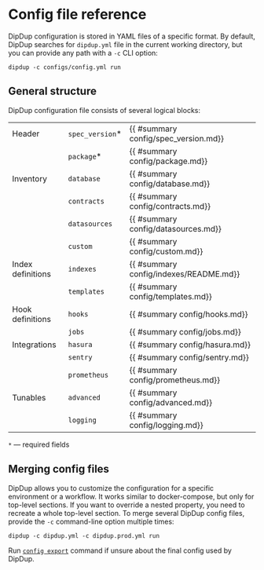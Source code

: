 # Config file reference

DipDup configuration is stored in YAML files of a specific format. By default, DipDup searches for `dipdup.yml` file in the current working directory, but you can provide any path with a `-c` CLI option:

```shell
dipdup -c configs/config.yml run
```

## General structure

DipDup configuration file consists of several logical blocks:

|                   |                 |                                        |
| ----------------- | --------------- | -------------------------------------- |
| Header            | `spec_version`* | {{ #summary config/spec_version.md}}   |
|                   | `package`*      | {{ #summary config/package.md}}        |
| Inventory         | `database`      | {{ #summary config/database.md}}       |
|                   | `contracts`     | {{ #summary config/contracts.md}}      |
|                   | `datasources`   | {{ #summary config/datasources.md}}    |
|                   | `custom`        | {{ #summary config/custom.md}}         |
| Index definitions | `indexes`       | {{ #summary config/indexes/README.md}} |
|                   | `templates`     | {{ #summary config/templates.md}}      |
| Hook definitions  | `hooks`         | {{ #summary config/hooks.md}}          |
|                   | `jobs`          | {{ #summary config/jobs.md}}           |
| Integrations      | `hasura`        | {{ #summary config/hasura.md}}         |
|                   | `sentry`        | {{ #summary config/sentry.md}}         |
|                   | `prometheus`    | {{ #summary config/prometheus.md}}     |
| Tunables          | `advanced`      | {{ #summary config/advanced.md}}       |
|                   | `logging`       | {{ #summary config/logging.md}}        |

`*` — required fields

## Merging config files

DipDup allows you to customize the configuration for a specific environment or a workflow. It works similar to docker-compose, but only for top-level sections. If you want to override a nested property, you need to recreate a whole top-level section. To merge several DipDup config files, provide the `-c` command-line option multiple times:

```shell
dipdup -c dipdup.yml -c dipdup.prod.yml run
```

Run [`config export`](../cli-reference.md#dipdup-config-export) command if unsure about the final config used by DipDup.
